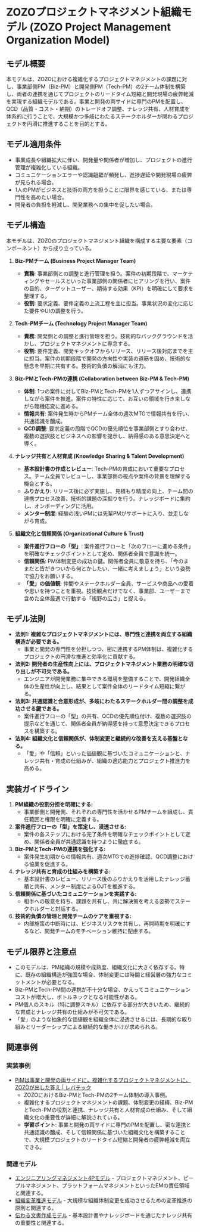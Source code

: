 # ZOZOプロジェクトマネジメント組織モデル (ZOZO Project Management Organization Model)

## モデル概要
本モデルは、ZOZOにおける複雑化するプロジェクトマネジメントの課題に対し、事業部側PM（Biz-PM）と開発側PM（Tech-PM）の2チーム体制を構築し、両者の連携を通じてプロジェクトのリードタイム短縮と開発現場の疲弊軽減を実現する組織モデルである。事業と開発の両サイドに専門のPMを配置し、QCD（品質・コスト・納期）のトレードオフ調整、ナレッジ共有、人材育成を体系的に行うことで、大規模かつ多岐にわたるステークホルダーが関わるプロジェクトを円滑に推進することを目的とする。

## モデル適用条件
- 事業成長や組織拡大に伴い、開発量や関係者が増加し、プロジェクトの進行管理が複雑化している組織。
- コミュニケーションエラーや認識齟齬が頻発し、進捗遅延や開発現場の疲弊が見られる場合。
- 1人のPMがビジネスと技術の両方を担うことに限界を感じている、または専門性を高めたい場合。
- 開発者の負担を軽減し、開発業務への集中を促したい場合。

## モデル構造
本モデルは、ZOZOのプロジェクトマネジメント組織を構成する主要な要素（コンポーネント）から成り立っている。

1.  **Biz-PMチーム (Business Project Manager Team)**
    -   **責務**: 事業部側との調整と進行管理を担う。案件の初期段階で、マーケティングやセールスといった事業部側の関係者にヒアリングを行い、案件の目的、ターゲットユーザー、期待する効果（KPI）を明確にして要求を整理する。
    -   **役割**: 要求定義、要件定義の上流工程を主に担当。事業状況の変化に応じた要件やUIの調整を行う。

2.  **Tech-PMチーム (Technology Project Manager Team)**
    -   **責務**: 開発側との調整と進行管理を担う。技術的なバックグラウンドを活かし、プロジェクトマネジメントに専念する。
    -   **役割**: 要件定義、開発キックオフからリリース、リリース後対応までを主に担当。案件の初期段階で開発の方向性や実装の道筋を固め、技術的な懸念を早期に共有する。技術的負債の解消にも注力。

3.  **Biz-PMとTech-PMの連携 (Collaboration between Biz-PM & Tech-PM)**
    -   **体制**: 1つの案件に対してBiz-PMとTech-PMを1人ずつアサインし、連携しながら案件を推進。案件の特性に応じて、お互いの領域を行き来しながら臨機応変に進める。
    -   **情報共有**: 案件発生時からPMチーム全体の週次MTGで情報共有を行い、共通認識を醸成。
    -   **QCD調整**: 要求定義の段階でQCDの優先順位を事業部側とすり合わせ、複数の選択肢とビジネスへの影響を提示し、納得感のある意思決定へと導く。

4.  **ナレッジ共有と人材育成 (Knowledge Sharing & Talent Development)**
    -   **基本設計書の作成とレビュー**: Tech-PMの育成において重要なプロセス。チーム全員でレビューし、事業部側の視点や案件の背景を理解する機会とする。
    -   **ふりかえり**: リリース後に必ず実施し、見積もり精度の向上、チーム間の連携プロセス改善、技術的課題の深掘りを行う。ナレッジボードに集約し、オンボーディングに活用。
    -   **メンター制度**: 経験の浅いPMには先輩PMがサポートに入り、並走しながら育成。

5.  **組織文化と信頼関係 (Organizational Culture & Trust)**
    -   **案件進行フローの「型」**: 案件進行フローと「次のフローに進める条件」を明確なチェックポイントとして定め、関係者全員で意識を統一。
    -   **信頼関係**: PM体制変更の成功の鍵。関係者全員に敬意を持ち、「今のままだと皆がきついから何とかしたい、一緒に考えましょう」という姿勢で協力をお願いする。
    -   **「愛」の価値観**: 仲間やステークホルダー全員、サービスや商品への愛着や思いを持つことを重視。技術観点だけでなく、事業部、ユーザーまで含めた全体最適で行動する「視野の広さ」と捉える。

## モデル法則
- **法則1: 複雑なプロジェクトマネジメントには、専門性と連携を両立する組織構造が必要である。**
  -   事業と開発の専門性を分担しつつ、密に連携するPM体制は、複雑化するプロジェクトの円滑な推進と効率化に貢献する。
- **法則2: 開発者の生産性向上には、プロジェクトマネジメント業務の明確な切り出しが不可欠である。**
  -   エンジニアが開発業務に集中できる環境を整備することで、開発組織全体の生産性が向上し、結果として案件全体のリードタイム短縮に繋がる。
- **法則3: 共通認識と合意形成が、多岐にわたるステークホルダー間の調整を成功させる鍵である。**
  -   案件進行フローの「型」の共有、QCDの優先順位付け、複数の選択肢の提示などを通じて、関係者全員が納得感を持って意思決定できるプロセスを構築する。
- **法則4: 組織文化と信頼関係が、体制変更と継続的な改善を支える基盤となる。**
  -   「愛」や「信頼」といった価値観に基づいたコミュニケーションと、ナレッジ共有・育成の仕組みが、組織の適応能力とプロジェクト推進力を高める。

## 実装ガイドライン
1.  **PM組織の役割分担を明確にする:**
    -   事業部側と開発側、それぞれの専門性を活かせるPMチームを組成し、責任範囲と権限を明確に定義する。
2.  **案件進行フローの「型」を策定し、浸透させる:**
    -   案件の各ステップにおける完了条件を明確なチェックポイントとして定め、関係者全員が共通認識を持つように徹底する。
3.  **Biz-PMとTech-PMの連携を強化する:**
    -   案件発生初期からの情報共有、週次MTGでの進捗確認、QCD調整における協業を促進する。
4.  **ナレッジ共有と育成の仕組みを構築する:**
    -   基本設計書のレビュー、リリース後のふりかえりを活用したナレッジ蓄積と共有、メンター制度によるOJTを推進する。
5.  **信頼関係に基づいたコミュニケーションを実践する:**
    -   相手への敬意を持ち、課題を共有し、共に解決策を考える姿勢でステークホルダーと対話する。
6.  **技術的負債の管理と開発チームのケアを重視する:**
    -   内部施策の中断時には、ビジネスリスクを共有し、再開時期を明確にするなど、開発チームのモチベーション維持に配慮する。

## モデル限界と注意点
- このモデルは、PM組織の規模や成熟度、組織文化に大きく依存する。特に、既存の組織構造が強固な場合、体制変更には時間と経営層の強力なコミットメントが必要となる。
- Biz-PMとTech-PM間の連携が不十分な場合、かえってコミュニケーションコストが増大し、ボトルネックとなる可能性がある。
- PM個人のスキル（特に調整スキル）に依存する部分が大きいため、継続的な育成とナレッジ共有の仕組みが不可欠である。
- 「愛」のような抽象的な価値観を組織全体に浸透させるには、長期的な取り組みとリーダーシップによる継続的な働きかけが求められる。

## 関連事例

### 実装事例
- [PjMは事業と開発の両サイドに。複雑化するプロジェクトマネジメントに、ZOZOが出した答え | レバテック](https://levtech.jp/media/article/interview/detail_692/)
  -   ZOZOにおけるBiz-PMとTech-PMの2チーム体制の導入事例。
  -   複雑化するプロジェクトマネジメントの課題、体制変更の経緯、Biz-PMとTech-PMの役割と連携、ナレッジ共有と人材育成の仕組み、そして組織文化の重要性が詳細に解説されている。
  -   **学習ポイント**: 事業と開発の両サイドに専門のPMを配置し、密な連携と共通認識の醸成、そして信頼関係に基づいた組織文化を構築することで、大規模プロジェクトのリードタイム短縮と開発者の疲弊軽減を両立できる。

### 関連モデル
- [エンジニアリングマネジメント4Pモデル](../../02_Container/EngingeeringManager/エンジニアリングマネジメント4Pモデル.md) - プロジェクトマネジメント、ピープルマネジメント、プラットフォームマネジメントといったEMの責任領域と関連する。
- [組織変革推進モデル](../../03_Component/EngingeeringManager/組織変革推進モデル.md) - 大規模な組織体制変更を成功させるための変革推進の原則と関連する。
- [伝わる文書作成モデル](../../03_Component/TechnicalWriter/伝わる文書作成モデル.md) - 基本設計書やナレッジボードを通じたナレッジ共有の重要性と関連する。
